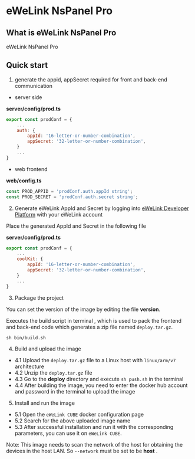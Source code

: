 # eWeLink NsPanel Pro

## What is eWeLink NsPanel Pro

eWeLink NsPanel Pro

## Quick start

1. generate the appid, appSecret required for front and back-end communication

-   server side

**server/config/prod.ts**

```javascript
export const prodConf = {
    ...
    auth: {
        appId: '16-letter-or-number-combination',
        appSecret: '32-letter-or-number-combination',
    }
    ...
}
```

-   web frontend

**web/config.ts**

```javascript
const PROD_APPID = 'prodConf.auth.appId string';
const PROD_SECRET = 'prodConf.auth.secret string';
```

2. Generate eWeLink AppId and Secret by logging into [eWeLink Developer Platform](https://dev.ewelink.cc/) with your eWeLink account

Place the generated AppId and Secret in the following file

**server/config/prod.ts**

```javascript
export const prodConf = {
    ...
    coolKit: {
        appId: '16-letter-or-number-combination',
        appSecret: '32-letter-or-number-combination',
    }
    ...
}
```

3. Package the project

You can set the version of the image by editing the file **version**.

Executes the build script in terminal , which is used to pack the frontend and back-end code which generates a zip file named `deploy.tar.gz`.

```shell
sh bin/build.sh
```

4. Build and upload the image

-   4.1 Upload the `deploy.tar.gz` file to a Linux host with `linux/arm/v7` architecture
-   4.2 Unzip the `deploy.tar.gz` file
-   4.3 Go to the **deploy** directory and execute `sh push.sh` in the terminal
-   4.4 After building the image, you need to enter the docker hub account and password in the terminal to upload the image

5. Install and run the image

-   5.1 Open the `eWeLink CUBE` docker configuration page
-   5.2 Search for the above uploaded image name
-   5.3 After successful installation and run it with the corresponding parameters, you can use it on `eWeLink CUBE`.

Note: This image needs to scan the network of the host for obtaining the devices in the host LAN. So `--network` must be set to be **host** .
